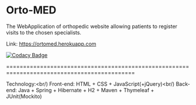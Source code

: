 # Orto-MED
The WebApplication of orthopedic website allowing patients to register visits to the chosen specialists.

Link: https://ortomed.herokuapp.com

[![Codacy Badge](https://api.codacy.com/project/badge/Grade/b5b84f95e6274db39f9d309db03ffab1)](https://app.codacy.com/gh/s20157-pj/MetodyProgramowaniaPROJECT?utm_source=github.com&utm_medium=referral&utm_content=s20157-pj/MetodyProgramowaniaPROJECT&utm_campaign=Badge_Grade)

============================================================================================

Technology:<br/)
Front-end: HTML + CSS + JavaScript(+jQuery)<br/)
Back-end: Java + Spring + Hibernate + H2 + Maven + Thymeleaf + JUnit(Mockito)

